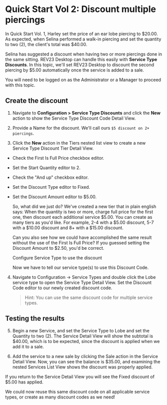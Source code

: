 # Quick Start Vol 2: Discount multiple piercings

In Quick Start Vol. 1, Harley set the price of an ear lobe piercing to $20.00. As expected, when Selina performed a walk-in piercing and set the quantity to two (2), the client's total was $40.00. 

Selina has suggested a discount when having two or more piercings done in the same sitting. REV23 Desktop can handle this easily with **Service Type Discounts**. In this topic, we'll set REV23 Desktop to discount the second piercing by $5.00 automatically once the service is added to a sale.

You will need to be logged on as the Administrator or a Manager to proceed with this topic.

## Create the discount

1. Navigate to **Configuration > Service Type Discounts** and click the **New** action to show the Service Type Discount Code Detail View.

2. Provide a Name for the discount. We'll call ours `$5 discount on 2+ piercings`.

3. Click the **New** action in the Tiers nested list view to create a new Service Type Discount Tier Detail View.

- Check the First Is Full Price checkbox editor.
- Set the Start Quantity editor to 2.
- Check the "And up" checkbox editor.
- Set the Discount Type editor to Fixed.
- Set the Discount Amount editor to $5.00.

    So, what did we just do? We've created a new tier that in plain english says: When the quantity is two or more, charge full price for the first one, then discount each additional service $5.00. You can create as many tiers as you'd like. For example, 2-4 with a $5.00 discount, 5-7 with a $10.00 discount and 8+ with a $15.00 discount.

    Can you also see how we could have accomplished the same result without the use of the First Is Full Price? If you guessed setting the Discount Amount to $2.50, you'd be correct.

    Configure Service Type to use the discount

    Now we have to tell our service type(s) to use this Discount Code.

4. Navigate to Configuration -> Service Types and double click the Lobe service type to open the Service Type Detail View. Set the Discount Code editor to our newly created discount code.

    > Hint:  You can use the same discount code for multiple service types.

## Testing the results

5. Begin a new Service, and set the Service Type to Lobe and set the Quantity to two (2). The Service Detail View will show the subtotal is $40.00, which is to be expected, since the discount is applied when we add it to a sale.

6. Add the service to a new sale by clicking the Sale action in the Service Detail View. Now, you can see the balance is $35.00, and examining the nested Services List View shows the discount was properly applied.
 
If you return to the Service Detail View you will see the Fixed discount of $5.00 has applied.

We could now reuse this same discount code on all applicable service types, or create as many discount codes as we need!